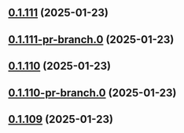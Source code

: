 ## [0.1.111](https://github.com/latha-414/AWS-CICD-web-app/compare/v0.1.111-pr-branch.0...v0.1.111) (2025-01-23)



## [0.1.111-pr-branch.0](https://github.com/latha-414/AWS-CICD-web-app/compare/v0.1.110...v0.1.111-pr-branch.0) (2025-01-23)



## [0.1.110](https://github.com/latha-414/AWS-CICD-web-app/compare/v0.1.110-pr-branch.0...v0.1.110) (2025-01-23)



## [0.1.110-pr-branch.0](https://github.com/latha-414/AWS-CICD-web-app/compare/v0.1.109...v0.1.110-pr-branch.0) (2025-01-23)



## [0.1.109](https://github.com/latha-414/AWS-CICD-web-app/compare/v0.1.109-pr-branch.1...v0.1.109) (2025-01-23)



